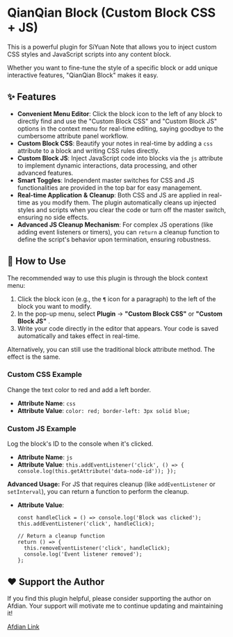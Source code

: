 # QianQian Block (Custom Block CSS + JS)

This is a powerful plugin for SiYuan Note that allows you to inject custom CSS styles and JavaScript scripts into any content block.

Whether you want to fine-tune the style of a specific block or add unique interactive features, "QianQian Block" makes it easy.

## ✨ Features

- **Convenient Menu Editor**: Click the block icon to the left of any block to directly find and use the "Custom Block CSS" and "Custom Block JS" options in the context menu for real-time editing, saying goodbye to the cumbersome attribute panel workflow.
- **Custom Block CSS**: Beautify your notes in real-time by adding a `css` attribute to a block and writing CSS rules directly.
- **Custom Block JS**: Inject JavaScript code into blocks via the `js` attribute to implement dynamic interactions, data processing, and other advanced features.
- **Smart Toggles**: Independent master switches for CSS and JS functionalities are provided in the top bar for easy management.
- **Real-time Application**  **&amp;**  **Cleanup**: Both CSS and JS are applied in real-time as you modify them. The plugin automatically cleans up injected styles and scripts when you clear the code or turn off the master switch, ensuring no side effects.
- **Advanced JS Cleanup Mechanism**: For complex JS operations (like adding event listeners or timers), you can `return` a cleanup function to define the script's behavior upon termination, ensuring robustness.

## 🚀 How to Use

The recommended way to use this plugin is through the block context menu:

1. Click the block icon (e.g., the `¶` icon for a paragraph) to the left of the block you want to modify.
2. In the pop-up menu, select **Plugin** -\>  **"Custom Block CSS"**  or  **"Custom Block JS"** .
3. Write your code directly in the editor that appears. Your code is saved automatically and takes effect in real-time.

Alternatively, you can still use the traditional block attribute method. The effect is the same.

### Custom CSS Example

Change the text color to red and add a left border.

- **Attribute Name**: `css`
- **Attribute Value**: `color: red; border-left: 3px solid blue;`

### Custom JS Example

Log the block's ID to the console when it's clicked.

- **Attribute Name**: `js`
- **Attribute Value**: `this.addEventListener('click', () => { console.log(this.getAttribute('data-node-id')); });`

**Advanced Usage:**  For JS that requires cleanup (like `addEventListener` or `setInterval`), you can return a function to perform the cleanup.

- **Attribute Value**:

  ```
  const handleClick = () => console.log('Block was clicked');
  this.addEventListener('click', handleClick);

  // Return a cleanup function
  return () => {
    this.removeEventListener('click', handleClick);
    console.log('Event listener removed');
  };

  ```

## ❤️ Support the Author

If you find this plugin helpful, please consider supporting the author on Afdian. Your support will motivate me to continue updating and maintaining it!

[Afdian Link](https://afdian.com/a/QianQian517 "QianQian good lucky")
